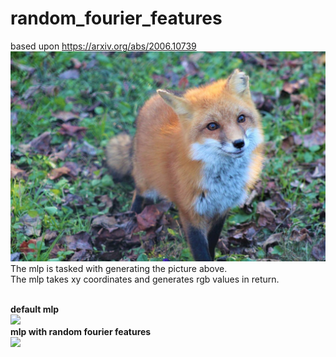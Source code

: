 # random_fourier_features

based upon https://arxiv.org/abs/2006.10739
<br/>
![](fox.jpg)
The mlp is tasked with generating the picture above. <br/>
The mlp takes xy coordinates and generates rgb values in return.

<br/> <b> default mlp </b> <br/>
![](default.gif)
<br/> <b> mlp with random fourier features </b> <br/> 
![](random_fourier_features.gif)
